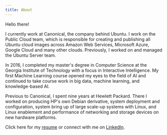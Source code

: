 ```yaml
---
title: About
---
```


Hello there!

I currently work at Canonical, the company behind Ubuntu. I work on the Public
Cloud team, which is responsible for creating and publishing all Ubuntu cloud
images across Amazon Web Services, Microsoft Azure, Google Cloud and many other
clouds. Previously, I worked on and managed the Ubuntu Server team.

In 2016, I completed my master's degree in Computer Science at the Georgia
Institute of Technology with a focus in Interactive Intelligence. My first
Machine Learning course opened my eyes to the field of AI and continued to
take course work in big data, machine learning, and knowledge-based AI.

Previous to Canonical, I spent nine years at Hewlett Packard. There I worked on
producing HP's own Debian derivative, system deployment and configuration,
system bring up of large scale-up systems with Linux, and Linux enablement and
performance of networking and storage devices on new hardware platforms.

Click here for my [resume](/resume.pdf) or connect with me on
[LinkedIn](https://www.linkedin.com/in/powersj/).

